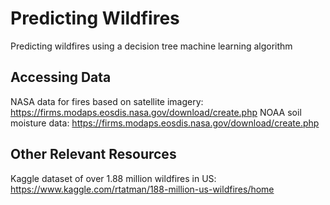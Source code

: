 # Predicting Wildfires
Predicting wildfires using a decision tree machine learning algorithm

## Accessing Data
NASA data for fires based on satellite imagery: https://firms.modaps.eosdis.nasa.gov/download/create.php
NOAA soil moisture data: https://firms.modaps.eosdis.nasa.gov/download/create.php

## Other Relevant Resources
Kaggle dataset of over 1.88 million wildfires in US: https://www.kaggle.com/rtatman/188-million-us-wildfires/home
